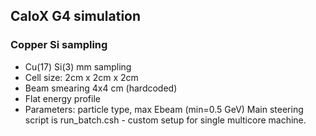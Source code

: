 ## CaloX G4 simulation
### Copper Si sampling
 - Cu(17) Si(3) mm sampling
 - Cell size: 2cm x 2cm x 2cm 
 - Beam smearing 4x4 cm (hardcoded) 
 - Flat energy profile
 - Parameters: particle type, max Ebeam (min=0.5 GeV)
 Main steering script is run_batch.csh - custom setup for single multicore machine.
